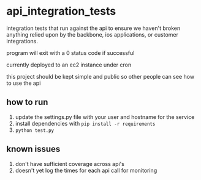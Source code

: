 api_integration_tests
=====================

integration tests that run against the api to ensure we haven't broken anything
relied upon by the backbone, ios applications, or customer integrations.

program will exit with a 0 status code if successful

currently deployed to an ec2 instance under cron

this project should be kept simple and public so other people can see how
to use the api

how to run
----------

1. update the settings.py file with your user and hostname for the service
2. install dependencies with `pip install -r requirements`
3. `python test.py`

known issues
------------

1. don't have sufficient coverage across api's
2. doesn't yet log the times for each api call for monitoring
